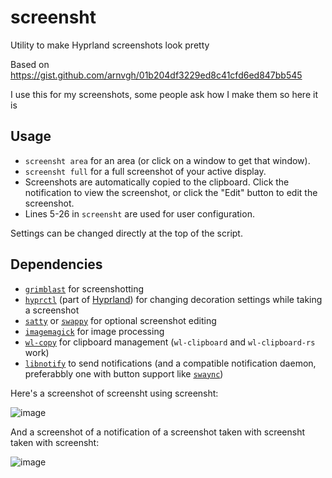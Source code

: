 # screensht

Utility to make Hyprland screenshots look pretty

Based on https://gist.github.com/arnvgh/01b204df3229ed8c41cfd6ed847bb545

I use this for my screenshots, some people ask how I make them so here it is

## Usage

- `screensht area` for an area (or click on a window to get that window).
- `screensht full` for a full screenshot of your active display.
- Screenshots are automatically copied to the clipboard. Click the notification to view the screenshot, or click the "Edit" button to edit the screenshot.
- Lines 5-26 in `screensht` are used for user configuration.

Settings can be changed directly at the top of the script.

## Dependencies

- [`grimblast`](https://github.com/hyprwm/contrib/blob/main/grimblast/grimblast) for screenshotting
- [`hyprctl`](https://wiki.hyprland.org/Configuring/Using-hyprctl/) (part of [Hyprland](hyprland.org/)) for changing decoration settings while taking a screenshot
- [`satty`](https://github.com/gabm/Satty) or [`swappy`](https://github.com/jtheoof/swappy) for optional screenshot editing
- [`imagemagick`](https://imagemagick.org/index.php) for image processing
- [`wl-copy`](https://github.com/bugaevc/wl-clipboard) for clipboard management (`wl-clipboard` and `wl-clipboard-rs` work)
- [`libnotify`](https://gitlab.gnome.org/GNOME/libnotify) to send notifications (and a compatible notification daemon, preferabbly one with button support like [`swaync`](https://github.com/ErikReider/SwayNotificationCenter))

Here's a screenshot of screensht using screensht:

![image](https://github.com/ThatOneCalculator/screensht/assets/44733677/2f9edb94-21fc-4966-ad9e-69741aabb800)

And a screenshot of a notification of a screenshot taken with screensht taken with screensht:

![image](https://github.com/ThatOneCalculator/screensht/assets/44733677/573523df-5f1f-49d3-96c7-299c76c6c64e)

